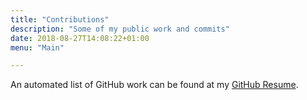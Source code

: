 ```yaml
---
title: "Contributions"
description: "Some of my public work and commits"
date: 2018-08-27T14:08:22+01:00
menu: "Main"

---
```


An automated list of GitHub work can be found at my <a href="https://resume.github.io/?TheBiggerGuy">GitHub Resume</a>.